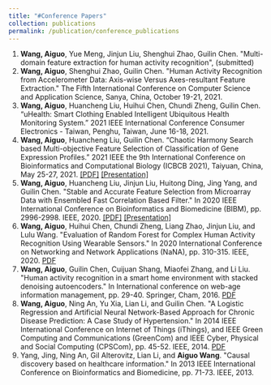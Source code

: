 ```yaml
---
title: "#Conference Papers"
collection: publications
permalink: /publication/conference_publications
---
```


1. <b>Wang, Aiguo</b>, Yue Meng, Jinjun Liu, Shenghui Zhao, Guilin Chen. "Multi-domain feature extraction for human activity recognition", (submitted)
2. <b>Wang, Aiguo</b>, Shenghui Zhao, Guilin Chen. "Human Activity Recognition from Accelerometer Data: Axis-wise Versus Axes-resultant Feature Extraction." The Fifth International Conference on Computer Science and Application Science, Sanya, China, October 19-21, 2021. 
3. <b>Wang, Aiguo</b>, Huancheng Liu, Huihui Chen, Chundi Zheng, Guilin Chen. “uHealth: Smart Clothing Enabled Intelligent Ubiquitous Health Monitoring System.” 2021 IEEE International Conference Consumer Electronics - Taiwan, Penghu, Taiwan, June 16-18, 2021.
4. <b>Wang, Aiguo</b>, Huancheng Liu, Guilin Chen. “Chaotic Harmony Search based Multi-objective Feature Selection of Classification of Gene Expression Profiles.” 2021 IEEE the 9th International Conference on Bioinformatics and Computational Biology (ICBCB 2021), Taiyuan, China, May 25-27, 2021. [[PDF]](http://ag-wang.github.io/files/chaotic_hs_fs_2021-icbcb.pdf) [[Presentation]](http://ag-wang.github.io/files/ICBCB-2021-presentation.pdf)
5. <b>Wang, Aiguo</b>, Huancheng Liu, Jinjun Liu, Huitong Ding, Jing Yang, and Guilin Chen. "Stable and Accurate Feature Selection from Microarray Data with Ensembled Fast Correlation Based Filter." In 2020 IEEE International Conference on Bioinformatics and Biomedicine (BIBM), pp. 2996-2998. IEEE, 2020. [[PDF]](http://ag-wang.github.io/files/stable_fs_2020-bibm.pdf) [[Presentation]](http://ag-wang.github.io/files/chaotic_hs_fs_2021-icbcb.pdf)
6. <b>Wang, Aiguo</b>, Huihui Chen, Chundi Zheng, Liang Zhao, Jinjun Liu, and Lulu Wang. "Evaluation of Random Forest for Complex Human Activity Recognition Using Wearable Sensors." In 2020 International Conference on Networking and Network Applications (NaNA), pp. 310-315. IEEE, 2020. [PDF](http://ag-wang.github.io/files/NaNA-2020-presentation.pdf)
7. <b>Wang, Aiguo</b>, Guilin Chen, Cuijuan Shang, Miaofei Zhang, and Li Liu. "Human activity recognition in a smart home environment with stacked denoising autoencoders." In International conference on web-age information management, pp. 29-40. Springer, Cham, 2016. [PDF](http://ag-wang.github.io/files/har_autoencoder_2016-waim.pdf)
8. <b>Wang, Aiguo</b>, Ning An, Yu Xia, Lian Li, and Guilin Chen. "A Logistic Regression and Artificial Neural Network-Based Approach for Chronic Disease Prediction: A Case Study of Hypertension." In 2014 IEEE International Conference on Internet of Things (iThings), and IEEE Green Computing and Communications (GreenCom) and IEEE Cyber, Physical and Social Computing (CPSCom), pp. 45-52. IEEE, 2014. [PDF](http://ag-wang.github.io/files/hypertension_prediction_2014-ithings.pdf)
9. Yang, Jing, Ning An, Gil Alterovitz, Lian Li, and <b>Aiguo Wang</b>. "Causal discovery based on healthcare information." In 2013 IEEE International Conference on Bioinformatics and Biomedicine, pp. 71-73. IEEE, 2013. 
